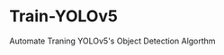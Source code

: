 <!DOCTYPEhtml>
 <html>
  <body>

<h1>Train-YOLOv5</h1>
<p>Automate Traning YOLOv5's Object Detection Algorthm</p>

 </html>
</body>
